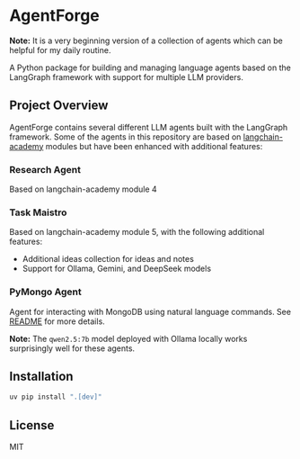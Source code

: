 # AgentForge

**Note:** It is a very beginning version of a collection of agents which can be helpful for my daily routine. 

A Python package for building and managing language agents based on the LangGraph framework with support for multiple LLM providers.

## Project Overview

AgentForge contains several different LLM agents built with the LangGraph framework. Some of the agents in this repository are based on [langchain-academy](https://github.com/langchain-ai/langchain-academy) modules but have been enhanced with additional features:

### Research Agent
Based on langchain-academy module 4

### Task Maistro
Based on langchain-academy module 5, with the following additional features:
* Additional ideas collection for ideas and notes
* Support for Ollama, Gemini, and DeepSeek models

### PyMongo Agent

Agent for interacting with MongoDB using natural language commands.
See [README](lang_agents/pymongo_agent/README.md) for more details.

**Note:** The `qwen2.5:7b` model deployed with Ollama locally works surprisingly well for these agents.

## Installation

```bash
uv pip install ".[dev]"
```

## License

MIT 